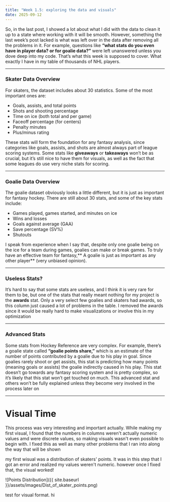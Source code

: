 ```yaml
---
title: "Week 1.5: exploring the data and visuals"
date: 2025-09-12
---
```


So, in the last post, I showed a lot about what I did with the data to clean it up to a state where working with it will be smooth. However, something the last week’s post lacked is what was left over in the data after removing all the problems in it. For example, questions like **“what stats do you even have in player data? or for goalie data?”** were left unanswered unless you dove deep into my code. That’s what this week is supposed to cover. What exactly I have in my table of thousands of NHL players.

---

### Skater Data Overview
For skaters, the dataset includes about 30 statistics. Some of the most important ones are:  

- Goals, assists, and total points
- Shots and shooting percentage  
- Time on ice (both total and per game)  
- Faceoff percentage (for centers)  
- Penalty minutes  
- Plus/minus rating  

These stats will form the foundation for any fantasy analysis, since categories like goals, assists, and shots are almost always part of league scoring systems. Some stats like **giveaways** or **takeaways** won’t be as crucial, but it’s still nice to have them for visuals, as well as the fact that some leagues do use very niche stats for scoring.

---

### Goalie Data Overview
The goalie dataset obviously looks a little different, but it is just as important for fantasy hockey. There are still about 30 stats, and some of the key stats include:  

- Games played, games started, and minutes on ice  
- Wins and losses  
- Goals against average (GAA)  
- Save percentage (SV%)  
- Shutouts  

I speak from experience when I say that, despite only one goalie being on the ice for a team during games, goalies can make or break games. To truly have an effective team for fantasy,** A goalie is just as important as any other player** (very unbiased opinion).

---

### Useless Stats?
It’s hard to say that some stats are useless, and I think it is very rare for them to be, but one of the stats that really meant nothing for my project is the **awards** stat. Only a very select few goalies and skaters had awards, so this column just caused a lot of problems in the table. I removed the awards since it would be really hard to make visualizations or involve this in my optimization

---

### Advanced Stats
Some stats from Hockey Reference are very complex. For example, there’s a goalie state called **“goalie points share,”** which is an estimate of the number of points contributed by a goalie due to his play in goal. Since goalies rarely shoot or get assists, this stat is predicting how many points (meaning goals or assists) the goalie indirectly caused in his play. This stat doesn’t go towards any fantasy scoring system and is pretty complex, so it’s likely that this stat won’t get touched on much. This advanced stat and others won’t be fully explained unless they become very involved in the process later on

---

# Visual Time

This process was very interesting and important actually. While making my first visual, I found that the numbers in columns weren't actually numeric values amd were discrete values, so making visuals wasn't even possible to begin with. I fixed this as well as many other problems that I ran into along the way that will be shown

my first wisual was a distribution of skaters' points. It was in this step that I got an error and realized my values weren't numeric. however once I fixed that, the visual worked!

![Points Distribution]({{ site.baseurl }}/assets/images/Dist_of_skater_points.png)


test for visual format. hi
